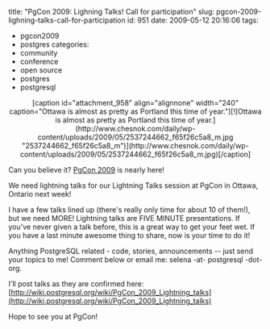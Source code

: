 title: "PgCon 2009: Lighning Talks! Call for participation"
slug: pgcon-2009-lighning-talks-call-for-participation
id: 951
date: 2009-05-12 20:16:06
tags: 
- pgcon2009
- postgres
categories: 
- community
- conference
- open source
- postgres
- postgresql

<center>[caption id="attachment_958" align="alignnone" width="240" caption="Ottawa is almost as pretty as Portland this time of year."][![Ottawa is almost as pretty as Portland this time of year.](http://www.chesnok.com/daily/wp-content/uploads/2009/05/2537244662_f65f26c5a8_m.jpg "2537244662_f65f26c5a8_m")](http://www.chesnok.com/daily/wp-content/uploads/2009/05/2537244662_f65f26c5a8_m.jpg)[/caption]</center>

Can you believe it? [PgCon 2009](http://pgcon.org) is nearly here!

We need lightning talks for our Lightning Talks session at PgCon in Ottawa, Ontario next week!  

I have a few talks lined up (there's really only time for about 10 of them!), but we need MORE!  Lightning talks are FIVE MINUTE presentations.  If you've never given a talk before, this is a great way to get your feet wet.  If you have a last minute awesome thing to share, now is your time to do it!

Anything PostgreSQL related - code, stories, announcements -- just send your topics to me! Comment below or email me: selena -at- postgresql -dot- org.

I'll post talks as they are confirmed here: [http://wiki.postgresql.org/wiki/PgCon_2009_Lightning_talks](http://wiki.postgresql.org/wiki/PgCon_2009_Lightning_talks)

Hope to see you at PgCon!
